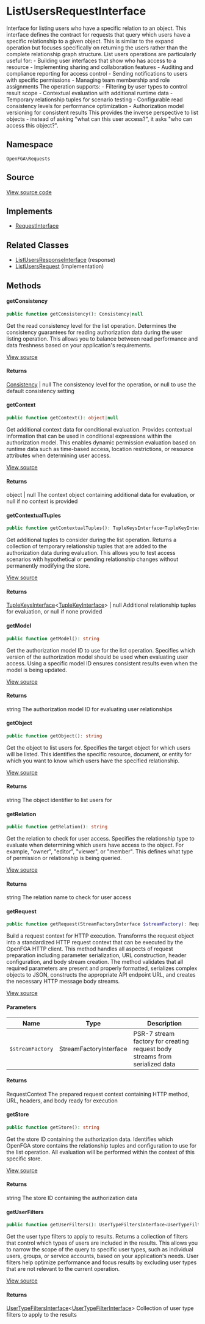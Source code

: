 # ListUsersRequestInterface

Interface for listing users who have a specific relation to an object. This interface defines the contract for requests that query which users have a specific relationship to a given object. This is similar to the expand operation but focuses specifically on returning the users rather than the complete relationship graph structure. List users operations are particularly useful for: - Building user interfaces that show who has access to a resource - Implementing sharing and collaboration features - Auditing and compliance reporting for access control - Sending notifications to users with specific permissions - Managing team membership and role assignments The operation supports: - Filtering by user types to control result scope - Contextual evaluation with additional runtime data - Temporary relationship tuples for scenario testing - Configurable read consistency levels for performance optimization - Authorization model versioning for consistent results This provides the inverse perspective to list objects - instead of asking &quot;what can this user access?&quot;, it asks &quot;who can access this object?&quot;.

## Namespace
`OpenFGA\Requests`

## Source
[View source code](https://github.com/evansims/openfga-php/blob/main/src/Requests/ListUsersRequestInterface.php)

## Implements
* [RequestInterface](RequestInterface.md)

## Related Classes
* [ListUsersResponseInterface](Responses/ListUsersResponseInterface.md) (response)
* [ListUsersRequest](Requests/ListUsersRequest.md) (implementation)



## Methods

                                                                                                                        
#### getConsistency


```php
public function getConsistency(): Consistency|null
```

Get the read consistency level for the list operation. Determines the consistency guarantees for reading authorization data during the user listing operation. This allows you to balance between read performance and data freshness based on your application&#039;s requirements.

[View source](https://github.com/evansims/openfga-php/blob/main/src/Requests/ListUsersRequestInterface.php#L55)


#### Returns
[Consistency](Models/Enums/Consistency.md) &#124; null
 The consistency level for the operation, or null to use the default consistency setting

#### getContext


```php
public function getContext(): object|null
```

Get additional context data for conditional evaluation. Provides contextual information that can be used in conditional expressions within the authorization model. This enables dynamic permission evaluation based on runtime data such as time-based access, location restrictions, or resource attributes when determining user access.

[View source](https://github.com/evansims/openfga-php/blob/main/src/Requests/ListUsersRequestInterface.php#L67)


#### Returns
object &#124; null
 The context object containing additional data for evaluation, or null if no context is provided

#### getContextualTuples


```php
public function getContextualTuples(): TupleKeysInterface<TupleKeyInterface>|null
```

Get additional tuples to consider during the list operation. Returns a collection of temporary relationship tuples that are added to the authorization data during evaluation. This allows you to test access scenarios with hypothetical or pending relationship changes without permanently modifying the store.

[View source](https://github.com/evansims/openfga-php/blob/main/src/Requests/ListUsersRequestInterface.php#L79)


#### Returns
[TupleKeysInterface](Models/Collections/TupleKeysInterface.md)&lt;[TupleKeyInterface](Models/TupleKeyInterface.md)&gt; &#124; null
 Additional relationship tuples for evaluation, or null if none provided

#### getModel


```php
public function getModel(): string
```

Get the authorization model ID to use for the list operation. Specifies which version of the authorization model should be used when evaluating user access. Using a specific model ID ensures consistent results even when the model is being updated.

[View source](https://github.com/evansims/openfga-php/blob/main/src/Requests/ListUsersRequestInterface.php#L90)


#### Returns
string
 The authorization model ID for evaluating user relationships

#### getObject


```php
public function getObject(): string
```

Get the object to list users for. Specifies the target object for which users will be listed. This identifies the specific resource, document, or entity for which you want to know which users have the specified relationship.

[View source](https://github.com/evansims/openfga-php/blob/main/src/Requests/ListUsersRequestInterface.php#L101)


#### Returns
string
 The object identifier to list users for

#### getRelation


```php
public function getRelation(): string
```

Get the relation to check for user access. Specifies the relationship type to evaluate when determining which users have access to the object. For example, &quot;owner&quot;, &quot;editor&quot;, &quot;viewer&quot;, or &quot;member&quot;. This defines what type of permission or relationship is being queried.

[View source](https://github.com/evansims/openfga-php/blob/main/src/Requests/ListUsersRequestInterface.php#L113)


#### Returns
string
 The relation name to check for user access

#### getRequest


```php
public function getRequest(StreamFactoryInterface $streamFactory): RequestContext
```

Build a request context for HTTP execution. Transforms the request object into a standardized HTTP request context that can be executed by the OpenFGA HTTP client. This method handles all aspects of request preparation including parameter serialization, URL construction, header configuration, and body stream creation. The method validates that all required parameters are present and properly formatted, serializes complex objects to JSON, constructs the appropriate API endpoint URL, and creates the necessary HTTP message body streams.

[View source](https://github.com/evansims/openfga-php/blob/main/src/Requests/RequestInterface.php#L57)

#### Parameters
| Name | Type | Description |
|------|------|-------------|
| `$streamFactory` | StreamFactoryInterface | PSR-7 stream factory for creating request body streams from serialized data |

#### Returns
RequestContext
 The prepared request context containing HTTP method, URL, headers, and body ready for execution

#### getStore


```php
public function getStore(): string
```

Get the store ID containing the authorization data. Identifies which OpenFGA store contains the relationship tuples and configuration to use for the list operation. All evaluation will be performed within the context of this specific store.

[View source](https://github.com/evansims/openfga-php/blob/main/src/Requests/ListUsersRequestInterface.php#L124)


#### Returns
string
 The store ID containing the authorization data

#### getUserFilters


```php
public function getUserFilters(): UserTypeFiltersInterface<UserTypeFilterInterface>
```

Get the user type filters to apply to results. Returns a collection of filters that control which types of users are included in the results. This allows you to narrow the scope of the query to specific user types, such as individual users, groups, or service accounts, based on your application&#039;s needs. User filters help optimize performance and focus results by excluding user types that are not relevant to the current operation.

[View source](https://github.com/evansims/openfga-php/blob/main/src/Requests/ListUsersRequestInterface.php#L139)


#### Returns
[UserTypeFiltersInterface](Models/Collections/UserTypeFiltersInterface.md)&lt;[UserTypeFilterInterface](Models/UserTypeFilterInterface.md)&gt;
 Collection of user type filters to apply to the results

